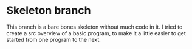 # Skeleton branch  
This branch is a bare bones skeleton without much code in it.
I tried to create a src overview of a basic program, to make it
a little easier to get started from one program to the next.  
